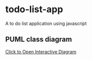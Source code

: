 # todo-list-app
A to do list application using javascript

## PUML class diagram
[Click to Open Interactive Diagram](http://tinyurl.com/27mxxelg)<!--[Click to Open Interactive Diagram](./puml/todo-list-app.puml)-->